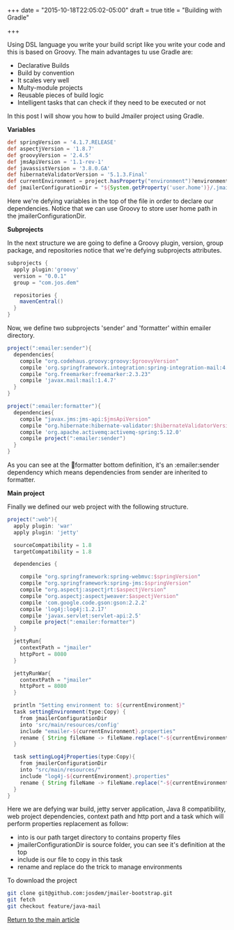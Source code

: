 +++
date = "2015-10-18T22:05:02-05:00"
draft = true
title = "Building with Gradle"

+++

Using DSL language you write your build script like you write your code and this is based on Groovy. The main advantages tu use Gradle are:

* Declarative Builds
* Build by convention
* It scales very well
* Multy-module projects
* Reusable pieces of build logic
* Intelligent tasks that can check if they need to be executed or not

In this post I will show you how to build Jmailer project using Gradle.

**Variables**

```groovy
def springVersion = '4.1.7.RELEASE'
def aspectjVersion = '1.8.7'
def groovyVersion = '2.4.5'
def jmsApiVersion = '1.1-rev-1'
def javassistVersion = '3.8.0.GA'
def hibernateValidatorVersion = '5.1.3.Final'
def currentEnvironment = project.hasProperty("environment")?environment:"development"
def jmailerConfigurationDir = "${System.getProperty('user.home')}/.jmailer"
```

Here we're defying variables in the top of the file in order to declare our dependencies. Notice that we can use Groovy to store user home path in the jmailerConfigurationDir.

**Subprojects**

In the next structure we are going to define a Groovy plugin, version, group package, and repositories notice that we're defying subprojects attributes.

```groovy
subprojects {
  apply plugin:'groovy'
  version = "0.0.1"
  group = "com.jos.dem"

  repositories {
    mavenCentral()
  }
}
```

Now, we define two subprojects 'sender' and 'formatter' within emailer directory.

```groovy
project(":emailer:sender"){
  dependencies{
    compile "org.codehaus.groovy:groovy:$groovyVersion"
    compile 'org.springframework.integration:spring-integration-mail:4.2.0.RELEASE'
    compile "org.freemarker:freemarker:2.3.23"
    compile 'javax.mail:mail:1.4.7'
  }
}

project(":emailer:formatter"){
  dependencies{
    compile "javax.jms:jms-api:$jmsApiVersion"
    compile "org.hibernate:hibernate-validator:$hibernateValidatorVersion"
    compile 'org.apache.activemq:activemq-spring:5.12.0'
    compile project(":emailer:sender")
  }
}
```

As you can see at the :email:formatter bottom definition, it's an :emailer:sender dependency which means dependencies from sender are inherited to formatter.

**Main project**

Finally we defined our web project with the following structure.
```groovy
project(":web"){
  apply plugin: 'war'
  apply plugin: 'jetty'

  sourceCompatibility = 1.8
  targetCompatibility = 1.8

  dependencies {

    compile "org.springframework:spring-webmvc:$springVersion"
    compile "org.springframework:spring-jms:$springVersion"
    compile "org.aspectj:aspectjrt:$aspectjVersion"
    compile "org.aspectj:aspectjweaver:$aspectjVersion"
    compile 'com.google.code.gson:gson:2.2.2'
    compile 'log4j:log4j:1.2.17'
    compile 'javax.servlet:servlet-api:2.5'
    compile project(":emailer:formatter")
  }

  jettyRun{
    contextPath = "jmailer"
    httpPort = 8080
  }

  jettyRunWar{
    contextPath = "jmailer"
    httpPort = 8080
  }

  println "Setting environment to: ${currentEnvironment}"
  task settingEnvironment(type:Copy) {
    from jmailerConfigurationDir
    into 'src/main/resources/config'
    include "emailer-${currentEnvironment}.properties"
    rename { String fileName -> fileName.replace("-${currentEnvironment}", '') }
  }

  task settingLog4jProperties(type:Copy){
    from jmailerConfigurationDir
    into "src/main/resources/"
    include "log4j-${currentEnvironment}.properties"
    rename { String fileName -> fileName.replace("-${currentEnvironment}", '') }
  }
}
```

Here we are defying war build, jetty server application, Java 8 compatibility, web project dependencies, context path and http port and a task which will perform properties replacement as follow:

* into is our path target directory to contains property files
* jmailerConfigurationDir is source folder, you can see it's definition at the top
* include is our file to copy in this task
* rename and replace do the trick to manage environments

To download the project

```bash
git clone git@github.com:josdem/jmailer-bootstrap.git
git fetch
git checkout feature/java-mail
```

[Return to the main article](/techtalk/spring)
